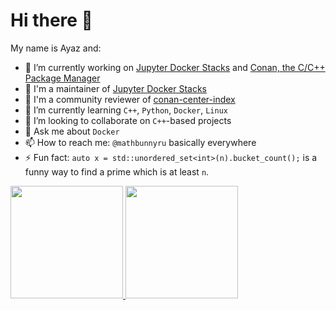 # Hi there 👋

My name is Ayaz and:

- 🔭 I’m currently working on [Jupyter Docker Stacks](https://github.com/jupyter/docker-stacks) and [Conan, the C/C++ Package Manager](https://conan.io)
- 🤝 I'm a maintainer of [Jupyter Docker Stacks](https://github.com/jupyter/docker-stacks)
- 🤝 I'm a community reviewer of [conan-center-index](https://github.com/conan-io/conan-center-index)
- 🌱 I’m currently learning `C++`, `Python`, `Docker`, `Linux`
- 👯 I’m looking to collaborate on `C++`-based projects
- 💬 Ask me about `Docker`
- 📫 How to reach me: `@mathbunnyru` basically everywhere
- ⚡ Fun fact: `auto x = std::unordered_set<int>(n).bucket_count();` is a funny way to find a prime which is at least `n`.

<a href="https://github.com/mathbunnyru">
  <img height="180em" src="https://github-readme-stats.vercel.app/api/top-langs/?username=mathbunnyru&layout=compact&langs_count=10&theme=solarized-light"/>
  <img height="180em" src="https://github-readme-stats.vercel.app/api?username=mathbunnyru&show_icons=true&theme=solarized-light&include_all_commits=true&count_private=true"/>
</a>
